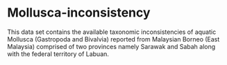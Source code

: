 # Mollusca-inconsistency
This data set contains the available taxonomic inconsistencies of aquatic Mollusca (Gastropoda and Bivalvia) reported from Malaysian Borneo (East Malaysia) comprised of two provinces namely Sarawak and Sabah along with the federal territory of Labuan. 
